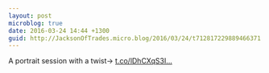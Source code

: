 ```yaml
---
layout: post
microblog: true
date: 2016-03-24 14:44 +1300
guid: http://JacksonOfTrades.micro.blog/2016/03/24/t712817229889466371.html
---
```

A portrait session with a twist→ [t.co/lDhCXqS3I...](https://t.co/lDhCXqS3Ig)
